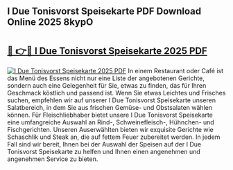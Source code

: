 ## I Due Tonisvorst Speisekarte PDF Download Online 2025 8kypO

# <h2><a href="http://gc781gf.nevu.top/?p=I+Due+Tonisvorst+Speisekarte">🔗 👉🔴 I Due Tonisvorst Speisekarte 2025 PDF</a></h2>

[![I Due Tonisvorst Speisekarte 2025 PDF](https://i.imgur.com/dBaPXMq.png)](http://gc781gf.nevu.top/?p=I+Due+Tonisvorst+Speisekarte)
In einem Restaurant oder Café ist das Menü des Essens nicht nur eine Liste der angebotenen Gerichte, sondern auch eine Gelegenheit für Sie, etwas zu finden, das für Ihren Geschmack köstlich und passend ist. Wenn Sie etwas Leichtes und Frisches suchen, empfehlen wir auf unserer I Due Tonisvorst Speisekarte unseren Salatbereich, in dem Sie aus frischen Gemüse- und Obstsalaten wählen können. Für Fleischliebhaber bietet unsere I Due Tonisvorst Speisekarte eine umfangreiche Auswahl an Rind-, Schweinefleisch-, Hühnchen- und Fischgerichten. Unseren Auserwählten bieten wir exquisite Gerichte wie Schaschlik und Steak an, die auf fettem Feuer zubereitet werden. In jedem Fall sind wir bereit, Ihnen bei der Auswahl der Speisen auf der I Due Tonisvorst Speisekarte zu helfen und Ihnen einen angenehmen und angenehmen Service zu bieten.
